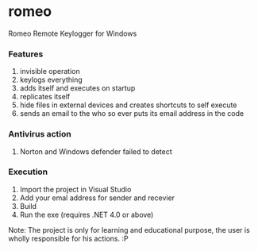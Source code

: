 # romeo
Romeo Remote Keylogger for Windows

### Features
1. invisible operation
2. keylogs everything
3. adds itself and executes on startup
4. replicates itself
5. hide files in external devices and creates shortcuts to self execute
6. sends an email to the who so ever puts its email address in the code

### Antivirus action
1. Norton and Windows defender failed to detect

### Execution
1. Import the project in Visual Studio 
2. Add your emal address for sender and recevier
2. Build
3. Run the exe (requires .NET 4.0 or above)

Note:
The project is only for learning and educational purpose, the user is wholly responsible for his actions. :P

